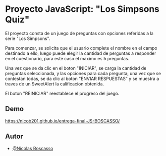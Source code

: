 # Proyecto JavaScript: "Los Simpsons Quiz"

El proyecto consta de un juego de preguntas con opciones referidas a la serie "Los Simpsons".

Para comenzar, se solicita que el usuario complete el nombre en el campo destinado a ello, luego puede elegir la cantidad de perguntas a responder en el cuestionario, para este caso el maximo es 5 preguntas.

Una vez que se da clic en el boton "INICIAR", se carga la cantidad de preguntas seleccionada, y las opciones para cada pregunta, una vez que se contestan todas, se da clic al boton "ENVIAR RESPUESTAS" y se muestra a traves de un SweetAlert la calificacion obtenida.

El boton "REINICIAR" reestablece el progreso del juego.

## Demo

https://nicob201.github.io/entrega-final-JS-BOSCASSO/

## Autor

- [@Nicolas Boscasso](https://github.com/nicob201)
